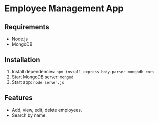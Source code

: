 # Employee Management App

## Requirements
- Node.js
- MongoDB

## Installation
1. Install dependencies: `npm install express body-parser mongodb cors`
2. Start MongoDB server: `mongod`
3. Start app: `node server.js`

## Features
- Add, view, edit, delete employees.
- Search by name.
